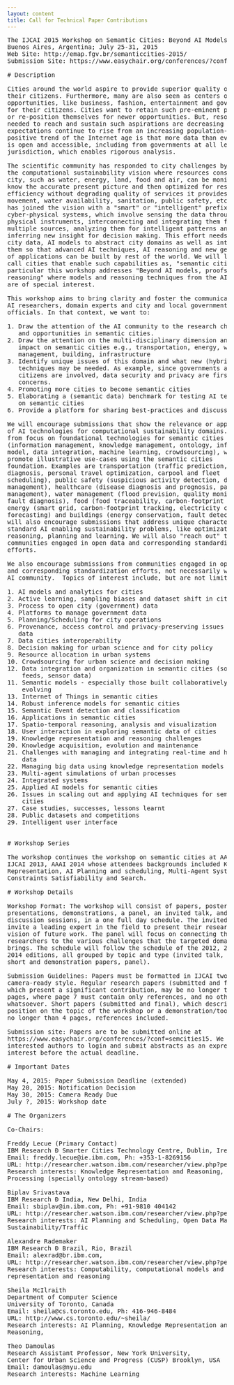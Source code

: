 ```yaml
---
layout: content
title: Call for Technical Paper Contributions
---
```


<pre>
The IJCAI 2015 Workshop on Semantic Cities: Beyond AI Models, Proofs and Reasoning
Buenos Aires, Argentina; July 25-31, 2015 
Web Site: http://emap.fgv.br/semanticcities-2015/ 
Submission Site: https://www.easychair.org/conferences/?conf=semcities15 

# Description

Cities around the world aspire to provide superior quality of life to
their citizens. Furthermore, many are also seen as centers of unique
opportunities, like business, fashion, entertainment and governance,
for their citizens. Cities want to retain such pre-eminent positions
or re-position themselves for newer opportunities. But, resources
needed to reach and sustain such aspirations are decreasing while the
expectations continue to rise from an increasing population-base. A
positive trend of the Internet age is that more data than even before
is open and accessible, including from governments at all levels of
jurisdiction, which enables rigorous analysis.

The scientific community has responded to city challenges by promoting
the computational sustainability vision where resources consumed by a
city, such as water, energy, land, food and air, can be monitored to
know the accurate present picture and then optimized for resource
efficiency without degrading quality of services it provides -traffic
movement, water availability, sanitation, public safety, etc. Industry
has joined the vision with a "smart" or "intelligent" prefix for
cyber-physical systems, which involve sensing the data through
physical instruments, interconnecting and integrating them from
multiple sources, analyzing them for intelligent patterns and
inferring new insight for decision making. This effort needs access to
city data, AI models to abstract city domains as well as interconnect
them so that advanced AI techniques, AI reasoning and new generation
of applications can be built by rest of the world. We will like to
call cities that enable such capabilities as, "semantic cities". In
particular this workshop addresses "Beyond AI models, proofs and
reasoning" where models and reasoning techniques from the AI community
are of special interest.

This workshop aims to bring clarity and foster the communication among
AI researchers, domain experts and city and local government
officials. In that context, we want to:

1. Draw the attention of the AI community to the research challenges
   and opportunities in semantic cities.
2. Draw the attention on the multi-disciplinary dimension and its
   impact on semantic cities e.g., transportation, energy, water
   management, building, infrastructure
3. Identify unique issues of this domain and what new (hybrid)
   techniques may be needed. As example, since governments and
   citizens are involved, data security and privacy are first-class
   concerns.
4. Promoting more cities to become semantic cities
5. Elaborating a (semantic data) benchmark for testing AI techniques
   on semantic cities
6. Provide a platform for sharing best-practices and discussion

We will encourage submissions that show the relevance or application
of AI technologies for computational sustainability domains. Apart
from focus on foundational technologies for semantic cities
(information management, knowledge management, ontology, inference
model, data integration, machine learning, crowdsourcing), we will
promote illustrative use-cases using the semantic cities
foundation. Examples are transportation (traffic prediction,
diagnosis, personal travel optimization, carpool and fleet
scheduling), public safety (suspicious activity detection, disaster
management), healthcare (disease diagnosis and prognosis, pandemic
management), water management (flood prevision, quality monitoring,
fault diagnosis), food (food traceability, carbon-footprint tracking),
energy (smart grid, carbon-footprint tracking, electricity consumption
forecasting) and buildings (energy conservation, fault detections). We
will also encourage submissions that address unique characteristics of
standard AI enabling sustainability problems, like optimization,
reasoning, planning and learning. We will also "reach out" to
communities engaged in open data and corresponding standardization
efforts.

We also encourage submissions from communities engaged in open data
and corresponding standardization efforts, not necessarily within the
AI community.  Topics of interest include, but are not limited to:

1. AI models and analytics for cities
2. Active learning, sampling biases and dataset shift in city data
3. Process to open city (government) data
4. Platforms to manage government data
5. Planning/Scheduling for city operations
6. Provenance, access control and privacy-preserving issues in open
   data
7. Data cities interoperability
8. Decision making for urban science and for city policy
9. Resource allocation in urban systems
10. Crowdsourcing for urban science and decision making
12. Data integration and organization in semantic cities (social media
    feeds, sensor data)
11. Semantic models - especially those built collaboratively and
    evolving
13. Internet of Things in semantic cities
14. Robust inference models for semantic cities
15. Semantic Event detection and classification
16. Applications in semantic cities
17. Spatio-temporal reasoning, analysis and visualization
18. User interaction in exploring semantic data of cities
19. Knowledge representation and reasoning challenges 
20. Knowledge acquisition, evolution and maintenance
21. Challenges with managing and integrating real-time and historical
    data
22. Managing big data using knowledge representation models
23. Multi-agent simulations of urban processes
24. Integrated systems
25. Applied AI models for semantic cities
26. Issues in scaling out and applying AI techniques for semantic
    cities
27. Case studies, successes, lessons learnt 
28. Public datasets and competitions
29. Intelligent user interface


# Workshop Series

The workshop continues the workshop on semantic cities at AAAI 2012,
IJCAI 2013, AAAI 2014 whose attendees backgrounds included Knowledge
Representation, AI Planning and scheduling, Multi-Agent Systems,
Constraints Satisfiability and Search.

# Workshop Details

Workshop Format: The workshop will consist of papers, poster
presentations, demonstrations, a panel, an invited talk, and
discussion sessions, in a one full day schedule. The invited talk will
invite a leading expert in the field to present their research and
vision of future work. The panel will focus on connecting the AI
researchers to the various challenges that the targeted domain
brings. The schedule will follow the schedule of the 2012, 2013 and
2014 editions, all grouped by topic and type (invited talk, long,
short and demonstration papers, panel).

Submission Guidelines: Papers must be formatted in IJCAI two-column,
camera-ready style. Regular research papers (submitted and final),
which present a significant contribution, may be no longer than 7
pages, where page 7 must contain only references, and no other text
whatsoever. Short papers (submitted and final), which describe a
position on the topic of the workshop or a demonstration/tool, may be
no longer than 4 pages, references included.

Submission site: Papers are to be submitted online at
https://www.easychair.org/conferences/?conf=semcities15. We request
interested authors to login and submit abstracts as an expression of
interest before the actual deadline.

# Important Dates

May 4, 2015: Paper Submission Deadline (extended)
May 20, 2015: Notification Decision
May 30, 2015: Camera Ready Due
July ?, 2015: Workshop date

# The Organizers

Co-Chairs:

Freddy Lecue (Primary Contact)
IBM Research Ð Smarter Cities Technology Centre, Dublin, Ireland
Email: freddy.lecue@ie.ibm.com, Ph: +353-1-8269156
URL: http://researcher.watson.ibm.com/researcher/view.php?person=ie-freddy.lecue 
Research interests: Knowledge Representation and Reasoning, Signal
Processing (specially ontology stream-based)

Biplav Srivastava 
IBM Research Ð India, New Delhi, India
Email: sbiplav@in.ibm.com, Ph: +91-9810 404142
URL: http://researcher.watson.ibm.com/researcher/view.php?person=in-sbiplav 
Research interests: AI Planning and Scheduling, Open Data Management,
Sustainability/Traffic

Alexandre Rademaker
IBM Research Ð Brazil, Rio, Brazil
Email: alexrad@br.ibm.com, 
URL: http://researcher.watson.ibm.com/researcher/view.php?person=br-alexrad
Research interests: Computability, computational models and knowledge
representation and reasoning

Sheila McIlraith
Department of Computer Science
University of Toronto, Canada
Email: sheila@cs.toronto.edu, Ph: 416-946-8484
URL: http://www.cs.toronto.edu/~sheila/
Research interests: AI Planning, Knowledge Representation and
Reasoning,

Theo Damoulas
Research Assistant Professor, New York University, 
Center for Urban Science and Progress (CUSP) Brooklyn, USA
Email: damoulas@nyu.edu 
Research interests: Machine Learning
</pre>
